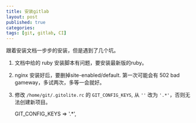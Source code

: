 ```yaml
---
title: 安装gitlab
layout: post
published: true
categories: 
tags: [git, gitlab, CI]
---
```


跟着安装文档一步步的安装，但是遇到了几个坑。

1. 文档中给的 ruby 安装脚本有问题，要安装最新版的ruby。

2. nginx 安装好后，要删掉site-enabled/default.
 第一次可能会有 502 bad gameway，多试两次，多等一会就好。

3. 修改 `/home/git/.gitolite.rc` 的 `GIT_CONFIG_KEYS`, 从 `''` 改为 `'.*'`，否则无法创建新项目。

    GIT_CONFIG_KEYS             =>  '.*',



